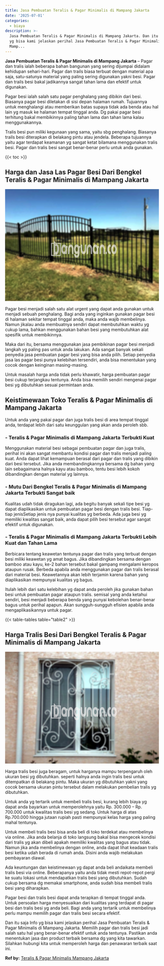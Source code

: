 ```yaml
---
title: Jasa Pembuatan Teralis & Pagar Minimalis di Mampang Jakarta
date: '2025-07-01'
categories:
  - biaya
description: >-
  Jasa Pembuatan Teralis & Pagar Minimalis di Mampang Jakarta. Dan itu saja Info
  yg bisa kami jelaskan perihal Jasa Pembuatan Teralis & Pagar Minimalis di
  Mamp...
---
```


**Jasa Pembuatan Teralis & Pagar Minimalis di Mampang Jakarta** – Pagar dan tralis ialah beberapa bahan bangunan yang sering dijumpai didalam kehidupan sehari-hari. Pagar dan trails biasa terbuat dengan material apa saja, satu-satunya material yang paling sering digunakan yakni besi. Pagar dan trails besi bakal jadikannya sangat tahan lama dan efektif untuk digunakan.

Pagar besi ialah salah satu pagar penghalang yang dibikin dari besi. Biasanya pagar besi diletakan di sisi depan halaman rumah. Tujuannya untuk menghalangi atau memberikan batas supaya tidak ada benda atau hal lain yg masuk ke halaman tempat tinggal anda. Dg pakai pagar besi terhitung bakal membikinnya paling tahan lama dan tahan lama kalau menggunakannya.

Tralis besi pun miliki kegunaan yang sama, yaitu sbg penghalang. Biasanya trails besi diterapkan di belakang pintu atau jendela. Beberapa tujuannya yaitu agar terdapat keamanan yg sangat ketat bilamana menggunakan tralis besi. Pagar dan tralis besi sangat benar-benar perlu untuk anda gunakan.

{{< toc >}}

## Harga dan Jasa Las Pagar Besi Dari Bengkel Teralis & Pagar Minimalis di Mampang Jakarta

![Jasa Pembuatan Teralis & Pagar Minimalis di Mampang Jakarta](/images/pagar-minimalis-murah-02.png)

Pagar besi menjadi salah satu alat urgent yang dapat anda gunakan untuk menjadi sebuah penghalang. Bagi anda yang inginkan gunakan pagar besi di halaman sekitar tempat tinggal anda, maka anda wajib membelinya. Namun jikalau anda membuatnya sendiri dapat membutuhkan waktu yg cukup lama, bahkan menggunakan bahan besi yang membutuhkan alat spesifik untuk membikinnya.

Maka dari itu, bersama menggunakan jasa pembikinan pagar besi menjadi langkah yg paling pas untuk anda lakukan. Ada sangat banyak sekali penyedia jasa pembuatan pagar besi yang bisa anda pilih. Setiap penyedia jasa las pagar besi punya kelebihan tersendiri, anda bisa menentukan yang cocok dengan keinginan masing-masing.

Untuk masalah harga anda tidak perlu khawatir, harga pembuatan pagar besi cukup terjangkau tentunya. Anda bisa memilih sendiri mengenai pagar besi yg dibutuhkan sesuai permintaan anda.

## Keistimewaan Toko Teralis & Pagar Minimalis di Mampang Jakarta

Untuk anda yang pakai pagar dan juga tralis besi di area tempat tinggal anda, terdapat lebih dari satu keunggulan yang akan anda peroleh sbb.

### \- Teralis & Pagar Minimalis di Mampang Jakarta Terbukti Kuat

Menggunakan material besi sebagai pembuatan pagar dan juga tralis, perihal ini akan sangat membantu kondisi pagar dan tralis menjadi paling kuat. Anda dapat lihat kemampuan berasal dari pagar dan tralis yang dibikin dari besi tersebut. Jika anda membandingkannya bersama dg bahan yang lain sebagaimana halnya kayu atau bamboo, tentu besi lebih kokoh dibandingkan dengan material yg lainnya.

### \- Mutu Dari Bengkel Teralis & Pagar Minimalis di Mampang Jakarta Terbukti Sangat baik

Kualitas udah tidak diragukan lagi, ada begitu banyak sekali tipe besi yg dapat diaplikasikan untuk pembuatan pagar besi dengan tralis besi. Tiap-tiap jenisSetiap jenis nya punyai kualitas yg berbeda. Ada juga besi yg memiliki kwalitas sangat baik, anda dapat pilih besi tersebut agar sangat efektif untuk digunakan.

### \- Teralis & Pagar Minimalis di Mampang Jakarta Terbukti Lebih Kuat dan Tahan Lama

Berbicara tentang keawetan tentunya pagar dan tralis yang terbuat dengan besi miliki keawetan yg amat bagus. Jika dibandingkan bersama dengan bamboo atau kayu, ke-2 bahan tersebut bakal gampang mengalami keropos ataupun rusak. Berbeda apabila anda menggunakan pagar dan tralis berasal dari material besi. Keawetannya akan lebih terjamin karena bahan yang diaplikasikan mempunyai kualitas yg bagus.

Itulah lebih dari satu kelebihan yg dapat anda peroleh jika gunakan bahan besi untuk pembuatan pagar ataupun tralis. semisal yang anda ketahui sendiri, besi menjadi beberapa benda yang punyai kebolehan benar-benar bagus untuk perihal apapun. Akan sungguh-sungguh efisien apabila anda mengaplikasikannya untuk pagar.

{{< table-tables table="table2" >}}

## Harga Tralis Besi Dari Bengkel Teralis & Pagar Minimalis di Mampang Jakarta

![Jasa Pembuatan Teralis & Pagar Minimalis di Mampang Jakarta](/images/teralis-minimalis-murah-32.png)

Harga tralis besi juga beragam, untuk harganya mampu terpengaruh oleh ukuran besi yg dibutuhkan. seperti halnya anda ingin tralis besi untuk ditempatkan di belakang pintu. Maka ukuran yg dibutuhkan yakni yang cocok bersama ukuran pintu tersebut dalam melakukan pembelian tralis yg dibutuhkan.

Untuk anda yg tertarik untuk membeli tralis besi, kurang lebih biaya yg dapat anda bayarkan untuk memperolehnya yaitu Rp. 300.000 – Rp. 700.000 untuk kwalitas tralis besi yg sedang. Untuk harga di atas Rp.700.000 hingga jutaan rupiah pasti mempunyai kelas harga yang paling mahal tentunya.

Untuk membeli tralis besi bisa anda beli di toko terdekat atau membelinya via online. Jika anda belanja di toko langsung bakal bisa mengecek kondisi dari tralis yg akan dibeli apakah memiliki kwalitas yang bagus atau tidak. Namun jika anda membelinya dengan online, anda dapat lihat keadaan tralis besi ketika udah berada di rumah anda. Disini anda wajib melakukan pembayaran diawal.

Ada keuntungan dan keistimewaan yg dapat anda beli andaikata membeli tralis besi via online. Beberapanya yaitu anda tidak mesti repot-repot pergi ke suatu lokasi untuk mendapatkan tralis besi yang dibutuhkan. Sudah cukup bersama dg memakai smartphone, anda sudah bisa membeli tralis besi yang diharapkan.

Pagar besi dan tralis besi dapat anda terapkan di tempat tinggal anda. Untuk persoalan harga menyesuaikan dari kualitas yang terdapat di pagar besi dan tralis besi yg anda beli. Bagi anda yang tertarik untuk membelinya perlu mampu memilih pagar dan tralis besi secara efektif.

Dan itu saja Info yg bisa kami jelaskan perihal Jasa Pembuatan Teralis & Pagar Minimalis di Mampang Jakarta. Memilih pagar dan tralis besi jadi salah satu hal yang benar-benar efektif untuk anda tentunya. Pastikan anda menentukan jasa dan product terbaik bersama dg yang kita tawarkan. Silahkan hubungi kita untuk memperoleh harga dan penawaran terbaik saat ini.

**Ref by:** [Teralis & Pagar Minimalis Mampang Jakarta](https://id.wikipedia.org/wiki/Teralis)
